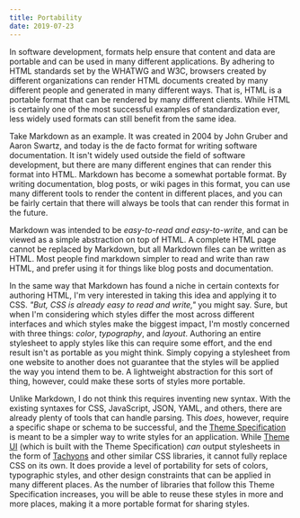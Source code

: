 ```yaml
---
title: Portability
date: 2019-07-23
---
```


In software development, formats help ensure that content and data are portable and can be used in many different applications.
By adhering to HTML standards set by the WHATWG and W3C, browsers created by different organizations
can render HTML documents created by many different people and generated in many different ways.
That is, HTML is a portable format that can be rendered by many different clients.
While HTML is certainly one of the most successful examples of standardization ever,
less widely used formats can still benefit from the same idea.

Take Markdown as an example.
It was created in 2004 by John Gruber and Aaron Swartz, and today is the de facto format for writing software documentation.
It isn't widely used outside the field of software development,
but there are many different engines that can render this format into HTML.
Markdown has become a somewhat portable format.
By writing documentation, blog posts, or wiki pages in this format,
you can use many different tools to render the content in different places,
and you can be fairly certain that there will always be tools that can render this format in the future.

Markdown was intended to be *easy-to-read and easy-to-write*, and can be viewed as a simple abstraction on top of HTML.
A complete HTML page cannot be replaced by Markdown, but all Markdown files can be written as HTML.
Most people find markdown simpler to read and write than raw HTML, and prefer using it for things like blog posts and documentation.

In the same way that Markdown has found a niche in certain contexts for authoring HTML,
I'm very interested in taking this idea and applying it to CSS.
*"But, CSS is already easy to read and write,"* you might say.
Sure, but when I'm considering which styles differ the most across different interfaces and which styles make the biggest impact,
I'm mostly concerned with three things: *color*, *typography*, and *layout*.
Authoring an entire stylesheet to apply styles like this can require some effort,
and the end result isn't as portable as you might think.
Simply copying a stylesheet from one website to another does not guarantee that the styles will be applied the way you intend them to be.
A lightweight abstraction for this sort of thing, however, could make these sorts of styles more portable.

Unlike Markdown, I do not think this requires inventing new syntax.
With the existing syntaxes for CSS, JavaScript, JSON, YAML, and others, there are already plenty of tools that can handle parsing.
This *does*, however, require a specific shape or schema to be successful,
and the [Theme Specification][] is meant to be a simpler way to write styles for an application.
While [Theme UI][] (which is built with the Theme Specification) *can* output stylesheets in the form of [Tachyons](https://theme-ui.com/css/tachyons) and other similar CSS libraries, it cannot fully replace CSS on its own.
It does provide a level of portability for sets of colors, typographic styles,
and other design constraints that can be applied in many different places.
As the number of libraries that follow this Theme Specification increases,
you will be able to reuse these styles in more and more places,
making it a more portable format for sharing styles.


[theme specification]: https://system-ui.com/theme
[theme ui]: https://theme-ui.com


